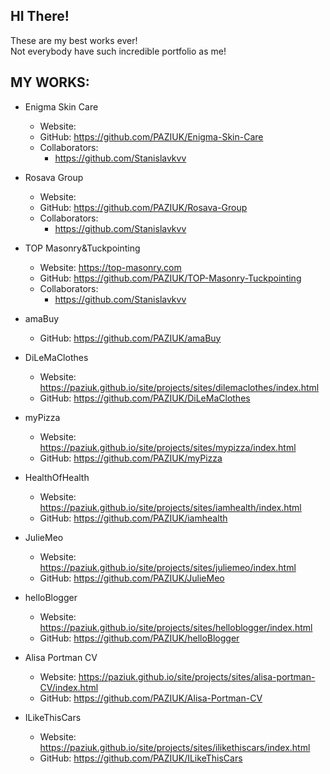 ## HI There! <br>
These are my best works ever! <br>
Not everybody have such incredible portfolio as me!

## MY WORKS:
 - Enigma Skin Care
   - Website: 
   - GitHub: https://github.com/PAZIUK/Enigma-Skin-Care
   - Collaborators: 
     - https://github.com/Stanislavkvv

 - Rosava Group
   - Website: 
   - GitHub: https://github.com/PAZIUK/Rosava-Group
   - Collaborators: 
     - https://github.com/Stanislavkvv

 - TOP Masonry&Tuckpointing
   - Website: https://top-masonry.com
   - GitHub: https://github.com/PAZIUK/TOP-Masonry-Tuckpointing
   - Collaborators: 
     - https://github.com/Stanislavkvv
  
 - amaBuy
   - GitHub: https://github.com/PAZIUK/amaBuy
 
 - DiLeMaClothes
   - Website: https://paziuk.github.io/site/projects/sites/dilemaclothes/index.html
   - GitHub: https://github.com/PAZIUK/DiLeMaClothes
 
 - myPizza
   - Website: https://paziuk.github.io/site/projects/sites/mypizza/index.html
   - GitHub: https://github.com/PAZIUK/myPizza
 
 - HealthOfHealth
   - Website: https://paziuk.github.io/site/projects/sites/iamhealth/index.html
   - GitHub: https://github.com/PAZIUK/iamhealth

 - JulieMeo
   - Website: https://paziuk.github.io/site/projects/sites/juliemeo/index.html
   - GitHub: https://github.com/PAZIUK/JulieMeo
   
 - helloBlogger
   - Website: https://paziuk.github.io/site/projects/sites/helloblogger/index.html
   - GitHub: https://github.com/PAZIUK/helloBlogger
  
 - Alisa Portman CV
   - Website: https://paziuk.github.io/site/projects/sites/alisa-portman-CV/index.html
   - GitHub: https://github.com/PAZIUK/Alisa-Portman-CV
 
 - ILikeThisCars
   - Website: https://paziuk.github.io/site/projects/sites/ilikethiscars/index.html
   - GitHub: https://github.com/PAZIUK/ILikeThisCars
